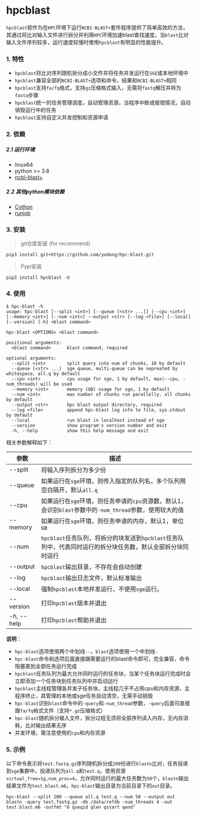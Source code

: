 # hpcblast

`hpcblast`软件为在`HPC`环境下运行`NCBI-BLAST+`套件程序提供了简单高效的方法，其通过将比对输入文件进行拆分并利用`HPC`环境加速blast查找速度。当`blast`比对输入文件序列较多，运行速度较慢时使用`hpcblast`有明显的性能提升。

### 1. 特性

+ `hpcblast`将比对序列随机拆分成小文件并将任务并发运行在`SGE`或本地环境中
+ `hpcblast`兼容全部的`NCBI-BLAST+`选项和命令，结果和`NCBI-BLAST+`相同
+ `hpcblast`支持`fa/fq`格式，支持`gz`压缩格式输入，无需将`fastq`解压并转为`fasta`步骤
+ `hpcblast`统一的任务管理调度，自动管理资源，当程序中断或报错情况，自动销毁运行中的任务
+ `hpcblast`支持自定义并发控制和资源申请

### 2. 依赖

##### 2.1 运行环境

+ linux64
+ python >= 3.8
+ [ncbi-blast+](https://anaconda.org/bioconda/blast)

##### 2.2 其他python模块依赖

+ [Cython](https://github.com/cython/cython)
+ [runjob](https://github.com/yodeng/runjob)

### 3. 安装

> git仓库安装 (for recommend)

```
pip3 install git+https://github.com/yodeng/hpc-blast.git
```

> Pypi安装

```
pip3 install hpcblast -U
```

### 4. 使用

```
$ hpc-blast -h 
usage: hpc-blast [--split <int>] [--queue [<str> ...]] [--cpu <int>] [--memory <int>] [--num <int>] --output <str> [--log <file>] [--local] [--version] [-h] <blast command>

hpc-blast <OPTIONS> <blast command>

positional arguments:
  <blast command>      blast command, required

optional arguments:
  --split <int>        split query into num of chunks, 10 by default
  --queue [<str> ...]  sge queue, multi-queue can be sepreated by whitespace, all.q by default
  --cpu <int>          cpu usage for sge, 1 by default, max(--cpu, -num_threads) will be used
  --memory <int>       memory (GB) usage for sge, 1 by default
  --num <int>          max number of chunks run parallelly, all chunks by default
  --output <str>       hpc blast output directory, required
  --log <file>         append hpc-blast log info to file, sys.stdout by default
  --local              run blast in localhost instead of sge
  --version            show program's version number and exit
  -h, --help           show this help message and exit
```

相关参数解释如下：

| 参数       | 描述                                                         |
| ---------- | ------------------------------------------------------------ |
| --split    | 将输入序列拆分为多少份                                       |
| --queue    | 如果运行在`sge`环境，则传入指定的队列名，多个队列用空白隔开，默认`all.q` |
| --cpu      | 如果运行在`sge`环境，则任务申请的`cpu`资源数，默认1，会识别`blast`参数中的`-num_thread`参数，使用较大的值 |
| --memory   | 如果运行在`sge`环境，则任务申请的内存，默认1，单位`GB`       |
| --num      | `hpcblast`任务队列，将拆分的块发送到`hpcblast`任务队列中，代表同时运行的拆分块任务数，默认全部拆分块同时运行 |
| --output   | `hpcblast`输出目录，不存在会自动创建                         |
| --log      | `hpcblast`输出日志文件，默认标准输出                         |
| --local    | 强制`hpcblast`本地并发运行，不使用`sge`运行。                |
| --version  | 打印`hpcblast`版本并退出                                     |
| -h, --help | 打印`hpcblast`帮助并退出                                     |

**说明**：

+ `hpc-blast`选项使用两个中划线`--`，`blast`选项使用一个中划线`-`
+ `hpc-blast`命令和选项后面直接跟需要运行的blast命令即可，完全兼容，命令阻塞直到全部任务运行完成
+ `hpcblast`任务队列为最大允许同时运行的任务块，当某个任务块运行完成时会立即添加一个任务块到任务队列中并启动运行
+ `hpcblast`主线程管理各并发子任务块，主线程几乎不占用cpu和内存资源，主程序终止，其管理的本地或sge任务自动清空，无需手动销毁
+ `hpc-blast`识别`blast`命令中的`-query`和`-num_thread`参数，`-query`后面可直接跟`fa/fq`格式文件（支持`*.gz`压缩格式）
+ `hpc-blast`随机拆分输入文件，拆分过程无须将全部序列读入内存，无内存消耗，比对输出结果无序
+ 并发环境，需注意使用的`cpu`和内存资源

### 5. 示例

以下命令表示将`test.fastq.gz`序列随机拆分成`200`份进行`blastn`比对，任务投递到`sge`集群中，投递队列为`all.q`和`test.q`，使用资源`virtual_free=1g,num_proc=4`，允许同时运行的最大任务数为`50`个，`blastn`输出结果文件为`test.blast.m6`，`hpc-blast`输出目录为当前目录下的`out`目录。

```
hpc-blast --split 200 --queue all.q test.q --num 50 --output out blastn -query test.fastq.gz -db /data/refdb -num_threads 4 -out test.blast.m6 -outfmt "6 qseqid qlen qstart qend"
```
